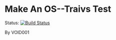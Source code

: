 Make An OS--Traivs Test
====
Status:      [![Build Status](https://travis-ci.org/VOID001/MakeAnOS-travis.svg?branch=master)](https://travis-ci.org/VOID001/MakeAnOS-travis)




By VOID001

